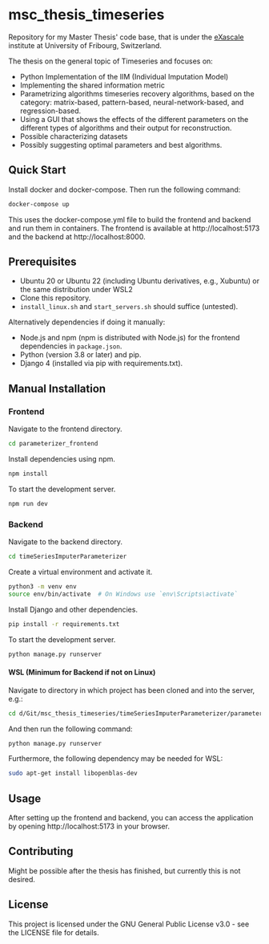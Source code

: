 # msc_thesis_timeseries

Repository for my Master Thesis' code base, that is under the [eXascale](https://exascale.info/) institute at University
of Fribourg, Switzerland.

The thesis on the general topic of Timeseries and focuses on:

- Python Implementation of the IIM (Individual Imputation Model)
- Implementing the shared information metric
- Parametrizing algorithms timeseries recovery algorithms, based on the category: matrix-based, pattern-based,
  neural-network-based, and regression-based.
- Using a GUI that shows the effects of the different parameters on the different types of algorithms and their output
  for reconstruction.
- Possible characterizing datasets
- Possibly suggesting optimal parameters and best algorithms.

## Quick Start
Install docker and docker-compose. Then run the following command:

```bash
docker-compose up
```
This uses the docker-compose.yml file to build the frontend and backend and run them in containers. 
The frontend is available at http://localhost:5173 and the backend at http://localhost:8000.

## Prerequisites

- Ubuntu 20 or Ubuntu 22 (including Ubuntu derivatives, e.g., Xubuntu) or the same distribution under WSL2
- Clone this repository.
- `install_linux.sh` and `start_servers.sh` should suffice (untested).

Alternatively dependencies if doing it manually:

- Node.js and npm (npm is distributed with Node.js) for the frontend dependencies in `package.json`.
- Python (version 3.8 or later) and pip.
- Django 4 (installed via pip with requirements.txt).

## Manual Installation

### Frontend

Navigate to the frontend directory.

```bash
cd parameterizer_frontend
```

Install dependencies using npm.

```bash
npm install
```

To start the development server.

```bash
npm run dev
```

### Backend

Navigate to the backend directory.

```bash
cd timeSeriesImputerParameterizer
```

Create a virtual environment and activate it.

```bash
python3 -m venv env
source env/bin/activate  # On Windows use `env\Scripts\activate`
```

Install Django and other dependencies.

```bash
pip install -r requirements.txt
```

To start the development server.

```bash
python manage.py runserver
```

#### WSL (Minimum for Backend if not on Linux)

Navigate to directory in which project has been cloned and into the server, e.g.:

```bash
cd d/Git/msc_thesis_timeseries/timeSeriesImputerParameterizer/parameterizer/
```

And then run the following command:

```bash
python manage.py runserver
```

Furthermore, the following dependency may be needed for WSL:

```bash
sudo apt-get install libopenblas-dev
```

## Usage

After setting up the frontend and backend, you can access the application by opening http://localhost:5173 in your
browser.

## Contributing

Might be possible after the thesis has finished, but currently this is not desired.

## License

This project is licensed under the GNU General Public License v3.0 - see the LICENSE file for details.

